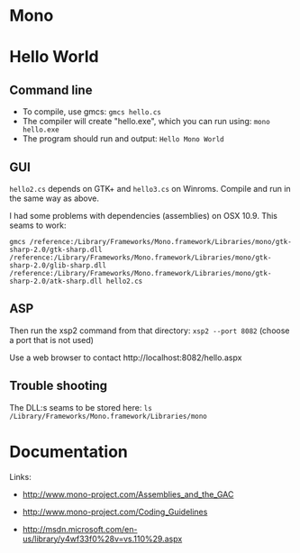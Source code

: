 Mono
====


Hello World
===========

Command line
------------

 * To compile, use gmcs: `gmcs hello.cs`
 * The compiler will create "hello.exe", which you can run using: `mono hello.exe`
 * The program should run and output: `Hello Mono World`


GUI
---

`hello2.cs` depends on GTK+ and `hello3.cs` on Winroms. Compile and run in the same way as above.

I had some problems with dependencies (assemblies) on OSX 10.9. This seams to work:

`gmcs /reference:/Library/Frameworks/Mono.framework/Libraries/mono/gtk-sharp-2.0/gtk-sharp.dll /reference:/Library/Frameworks/Mono.framework/Libraries/mono/gtk-sharp-2.0/glib-sharp.dll /reference:/Library/Frameworks/Mono.framework/Libraries/mono/gtk-sharp-2.0/atk-sharp.dll hello2.cs`



ASP
---

Then run the xsp2 command from that directory: `xsp2 --port 8082` (choose a port that is not used)

Use a web browser to contact http://localhost:8082/hello.aspx 




Trouble shooting
----------------

The DLL:s seams to be stored here: `ls /Library/Frameworks/Mono.framework/Libraries/mono`



Documentation
=============

Links:

 * http://www.mono-project.com/Assemblies_and_the_GAC
 * http://www.mono-project.com/Coding_Guidelines

 * http://msdn.microsoft.com/en-us/library/y4wf33f0%28v=vs.110%29.aspx


